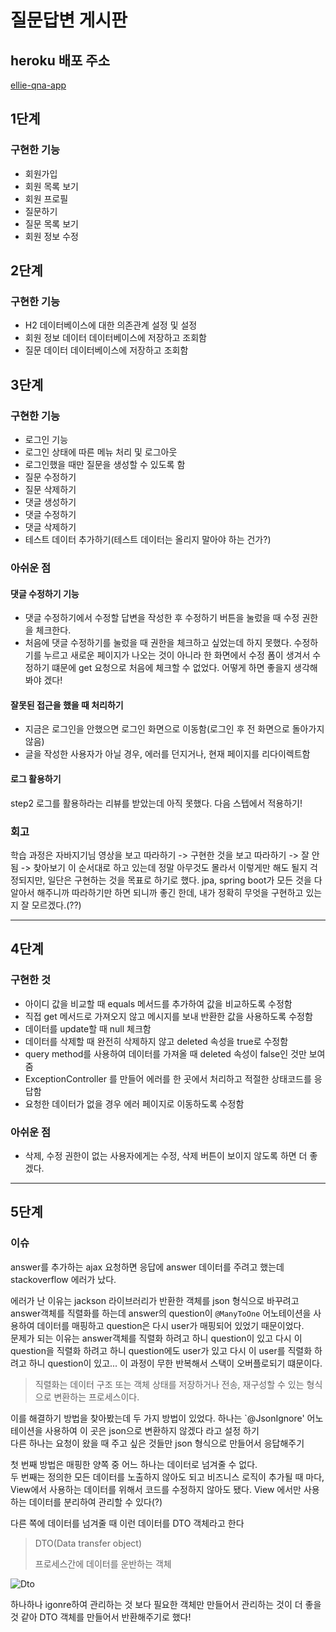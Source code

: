 # 질문답변 게시판

## heroku 배포 주소

[ellie-qna-app](https://ellie-qna-app.herokuapp.com/)

## 1단계
 
### 구현한 기능 
 
- 회원가입 
- 회원 목록 보기  
- 회원 프로필 
- 질문하기
- 질문 목록 보기 
- 회원 정보 수정 

## 2단계 

### 구현한 기능 

- H2 데이터베이스에 대한 의존관계 설정 및 설정
- 회원 정보 데이터 데이터베이스에 저장하고 조회함
- 질문 데이터 데이터베이스에 저장하고 조회함
 

## 3단계 

### 구현한 기능 

- 로그인 기능 
- 로그인 상태에 따른 메뉴 처리 및 로그아웃 
- 로그인했을 때만 질문을 생성할 수 있도록 함 
- 질문 수정하기 
- 질문 삭제하기 
- 댓글 생성하기
- 댓글 수정하기
- 댓글 삭제하기 
- 테스트 데이터 추가하기(테스트 데이터는 올리지 말아야 하는 건가?)

### 아쉬운 점 

#### 댓글 수정하기 기능

- 댓글 수정하기에서 수정할 답변을 작성한 후 수정하기 버튼을 눌렀을 때 수정 권한을 체크한다.
- 처음에 댓글 수정하기를 눌렀을 때 권한을 체크하고 싶었는데 하지 못했다. 수정하기를 누르고 새로운 페이지가 나오는 것이 아니라
  한 화면에서 수정 폼이 생겨서 수정하기 떄문에 get 요청으로 처음에 체크할 수 없었다. 어떻게 하면 좋을지 생각해봐야 겠다!  

#### 잘못된 접근을 했을 때 처리하기

- 지금은 로그인을 안했으면 로그인 화면으로 이동함(로그인 후 전 화면으로 돌아가지 않음) 
- 글을 작성한 사용자가 아닐 경우, 에러를 던지거나, 현재 페이지를 리다이렉트함 
 

#### 로그 활용하기 

step2 로그를 활용하라는 리뷰를 받았는데 아직 못했다. 다음 스텝에서 적용하기!

### 회고 

학습 과정은 
자바지기님 영상을 보고 따라하기 -> 구현한 것을 보고 따라하기 -> 잘 안됨 -> 찾아보기
이 순서대로 하고 있는데 정말 아무것도 몰라서 이렇게만 해도 될지 걱정되지만, 일단은 구현하는 것을 목표로 하기로 했다.
jpa, spring boot가 모든 것을 다 알아서 해주니까 따라하기만 하면 되니까 좋긴 한데, 내가 정확히 무엇을 구현하고 있는지 잘 모르겠다.(??)
 
-----------------

## 4단계 

### 구현한 것 

- 아이디 값을 비교할 때 equals 메서드를 추가하여 값을 비교하도록 수정함 
- 직접 get 메서드로 가져오지 않고 메시지를 보내 반환한 값을 사용하도록 수정함 
- 데이터를 update할 때 null 체크함 
- 데이터를 삭제할 때 완전히 삭제하지 않고 deleted 속성을 true로 수정함 
- query method를 사용하여 데이터를 가져올 때 deleted 속성이 false인 것만 보여줌 
- ExceptionController 를 만들어 에러를 한 곳에서 처리하고 적절한 상태코드를 응답함  
- 요청한 데이터가 없을 경우 에러 페이지로 이동하도록 수정함 


### 아쉬운 점
 
- 삭제, 수정 권한이 없는 사용자에게는 수정, 삭제 버튼이 보이지 않도록 하면 더 좋겠다. 

 
---------------------

## 5단계 

### 이슈 

answer를 추가하는 ajax 요청하면 응답에 answer 데이터를 주려고 했는데 stackoverflow 에러가 났다. 

에러가 난 이유는 jackson 라이브러리가 반환한 객체를 json 형식으로 바꾸려고 answer객체를 직렬화를 하는데 answer의 question이 `@ManyToOne` 어노테이션을 사용하여 
데이터를 매핑하고 question은 다시 user가 매핑되어 있었기 때문이었다.  
문제가 되는 이유는 answer객체를 직렬화 하려고 하니 question이 있고 다시 이 question을 직렬화 하려고 하니 question에도  user가 있고 다시 이 user를 직렬화 하려고 하니 question이 있고... 
이 과정이 무한 반복해서 스택이 오버플로되기 떄문이다.  

> 직렬화는 데이터 구조 또는 객체 상태를 저장하거나 전송, 재구성할 수 있는 형식으로 변환하는 프로세스이다.  

이를 해결하기 방법을 찾아봤는데 두 가지 방법이 있었다.
하나는 `@JsonIgnore' 어노테이션을 사용하여 이 곳은 json으로 변환하지 않겠다 라고 설정 하기  
다른 하나는 요청이 왔을 때 주고 싶은 것들만 json 형식으로 만들어서 응답해주기 

첫 번째 방법은 매핑한 양쪽 중 어느 하나는 데이터로 넘겨줄 수 없다.  
두 번째는 정의한 모든 데이터를 노출하지 않아도 되고 비즈니스 로직이 추가될 때 마다, View에서 사용하는 데이터를 위해서 코드를 수정하지 않아도 됐다. View 에서만 사용하는 데이터를 분리하여 관리할 수 있다(?)

다른 쪽에 데이터를 넘겨줄 때 이런 데이터를 DTO  객체라고 한다

> DTO(Data transfer object)
>
>프로세스간에 데이터를 운반하는 객체 
>
 
![Dto](https://gmlwjd9405.github.io/images/spring-framework/spring-package-flow.png)
 

하나하나 igonre하여 관리하는 것 보다 필요한 객체만 만들어서 관리하는 것이 더 좋을 것 같아 DTO 객체를 만들어서 반환해주기로 했다! 


